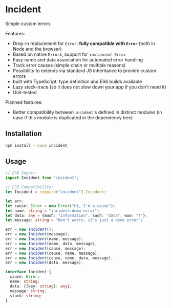 # Incident

Simple custom errors

Features:


* Drop-in replacement for `Error`: __fully compatible with `Error`__ (both in Node and the browser)
* Based on native `Error`s, support for `instanceof Error`
* Easy name and data association for automated error handling
* Track error causes (simple chain or multiple reasons)
* Possibility to extends via standard JS inheritance to provide custom errors
* built with TypeScript: type definition and ES6 builds available
* Lazy stack-trace (so it does not slow down your app if you don't need it)
* Unit-tested

Planned features:  

* Better compatibility between `incident`'s defined in distinct modules (in case if this module is duplicated in the dependency tree)

## Installation ##

````bash
npm install --save incident
````

## Usage ##

````typescript
// ES6 Import:
import Incident from "incident";

// ES5 Compatibility:
let Incident = require("incident").Incident;

let err;
let cause: Error = new Error("Hi, I'm a cause");
let name: string = "incident:demo-error";
let data: any = {much: "information", such: "data", wow: "!"};
let message: string = "Don't worry, it's just a demo error";

err = new Incident();
err = new Incident(message);
err = new Incident(name, message);
err = new Incident(name, data, message);
err = new Incident(cause, message);
err = new Incident(cause, name, message);
err = new Incident(cause, name, data, message);
err = new Incident(data, message);
````

````typescript
interface Incident {
  cause: Error;
  name: string;
  data: {[key: string]: any};
  message: string;
  stack: string;
}
````
